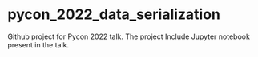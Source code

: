 # pycon_2022_data_serialization

Github project for Pycon 2022 talk. The project Include Jupyter notebook present in the talk.
